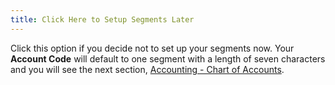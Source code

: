 ```yaml
---
title: Click Here to Setup Segments Later
---
```



Click this option if you decide not to set up your segments now. Your  **Account Code** will default to one  segment with a length of seven characters and you will see the next section,  [Accounting - Chart  of Accounts]({{site.sc_baseurl}}/the-company-creation-wizard/accounting/accounting_chart_of_accounts_setupco.html).

